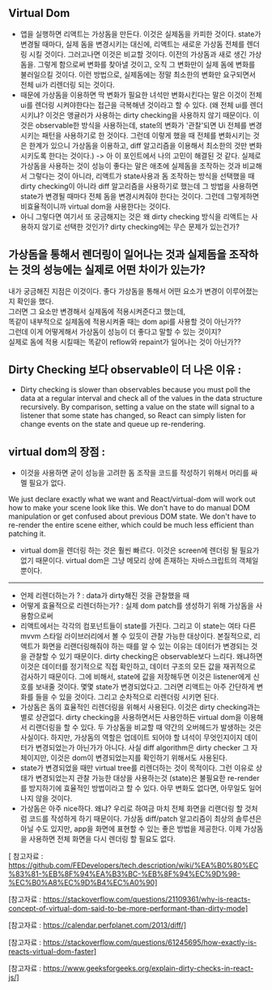 ## Virtual Dom

- 앱을 실행하면 리액트는 가상돔을 만든다. 이것은 실제돔을 카피한 것이다. state가 변경될 때마다, 실제 돔을 변경시키는 대신에, 리액트는 새로운 가상돔 전체를 렌더링 시킬 것이다. 그러고나면 이것은 비교할 것이다. 이전의 가상돔과 새로 생긴 가상돔을. 그렇게 함으로써 변화를 찾아낼 것이고, 오직 그 변화만이 실제 돔에 변화를 불러일으킬 것이다. 이런 방법으로, 실제돔에는 정말 최소한의 변화만 요구되면서 전체 ui가 리렌더링 되는 것이다.
- 때문에 가상돔을 이용하면 딱 변화가 필요한 녀석만 변화시킨다는 말은 이것이 전체ui를 렌더링 시켜야한다는 접근을 극복해낸 것이라고 할 수 있다. (왜 전체 ui를 렌더 시키냐? 이것은 앵귤러가 사용하는 dirty checking을 사용하지 않기 때문이다. 이것은 observable한 방식을 사용하는데, state의 변화가 '관찰'되면 Ui 전체를 변경시키는 패턴을 사용하기로 한 것이다. 그런데 이렇게 했을 때 전체를 변화시키는 것은 한계가 있으니 가상돔을 이용하고, diff 알고리즘을 이용해서 최소한의 것만 변화시키도록 한다는 것이다.) -> 아 이 포인트에서 나의 고민이 해결된 것 같다. 실제로 가상돔을 사용하는 것이 성능이 좋다는 말은 애초에 실제돔을 조작하는 것과 비교해서 그렇다는 것이 아니라, 리액트가 state사용과 돔 조작하는 방식을 선택했을 때 dirty checking이 아니라 diff 알고리즘을 사용하기로 했는데 그 방법을 사용하면 state가 변경될 때마다 전체 돔을 변경시켜줘야 한다는 것이다. 그런데 그렇게하면 비효율적이니까 virtual dom을 사용한다는 것이다.
- 아니 그렇다면 여기서 또 궁금해지는 것은 왜 dirty checking 방식을 리액트는 사용하지 않기로 선택한 것인가? dirty checking에는 무슨 문제가 있는건가?

## 가상돔을 통해서 렌더링이 일어나는 것과 실제돔을 조작하는 것의 성능에는 실제로 어떤 차이가 있는가?

내가 궁금해진 지점은 이것이다. 좋다 가상돔을 통해서 어떤 요소가 변경이 이루어졌는지 확인을 했다.  
그러면 그 요소만 변경해서 실제돔에 적용시켜준다고 했는데,  
똑같이 내부적으로 실제돔에 적용시켜줄 때는 dom api를 사용할 것이 아닌가??  
그런데 이게 어떻게해서 가상돔이 성능이 더 좋다고 말할 수 있는 것이지?  
실제로 돔에 적용 시킬때는 똑같이 reflow와 repaint가 일어나는 것이 아닌가??

## Dirty Checking 보다 observable이 더 나은 이유 :

- Dirty checking is slower than observables because you must poll the data at a regular interval and check all of the values in the data structure recursively. By comparison, setting a value on the state will signal to a listener that some state has changed, so React can simply listen for change events on the state and queue up re-rendering.

## virtual dom의 장점 :

- 이것을 사용하면 굳이 성능을 고려한 돔 조작을 코드를 작성하기 위해서 머리를 싸멜 필요가 없다.

We just declare exactly what we want and React/virtual-dom will work out how to make your scene look like this. We don't have to do manual DOM manipulation or get confused about previous DOM state. We don't have to re-render the entire scene either, which could be much less efficient than patching it.

- virtual dom을 렌더링 하는 것은 훨씬 빠르다. 이것은 screen에 렌더링 될 필요가 없기 때문이다. virtual dom은 그냥 메모리 상에 존재하는 자바스크립트의 객체일 뿐이다.

---

- 언제 리렌더하는가 ? : data가 dirty해진 것을 관찰했을 때
- 어떻게 효율적으로 리렌더하는가? : 실제 dom patch를 생성하기 위해 가상돔을 사용함으로써
- 리액트에서는 각각의 컴포넌트들이 state를 가진다. 그리고 이 state는 여타 다른 mvvm 스타일 라이브러리에서 볼 수 있듯이 관찰 가능한 대상이다. 본질적으로, 리액트가 화면을 리랜더링해줘야 하는 때를 알 수 있는 이유는 데이터가 변경되는 것을 관찰할 수 있기 때문이다. dirty checking은 observable보다 느리다. 왜냐하면 이것은 데이터를 정기적으로 직접 확인하고, 데이터 구조의 모든 값을 재귀적으로 검사하기 때문이다. 그에 비해서, state에 값을 저장해두면 이것은 listener에게 신호를 보내줄 것이다. 몇몇 state가 변경되었다고. 그러면 리액트는 아주 간단하게 변화를 들을 수 있을 것이다. 그리고 순차적으로 리렌더링 시키면 된다.
- 가상돔은 돔의 효율적인 리렌더링을 위해서 사용된다. 이것은 dirty checking과는 별로 상관없다. dirty checking을 사용하면서든 사용안하든 virtual dom을 이용해서 리랜더링을 할 수 있다. 두 가상돔을 비교할 때 약간의 오버헤드가 발생하는 것은 사실이다. 하지만, 가상돔의 역할은 업데이트 되어야 할 녀석이 무엇인지이지 데이터가 변경되었는가 아닌가가 아니다. 사실 diff algorithm은 dirty checker 그 자체이지만, 이것은 dom이 변경되었는지를 확인하기 위해서도 사용된다.
- state가 변경되었을 때만 virtual tree를 리렌더하는 것이 목적이다. 그런 이유로 상태가 변경되었는지 관찰 가능한 대상을 사용하는것 (state)은 불필요한 re-render를 방지하기에 효율적인 방법이라고 할 수 있다. 아무 변화도 없다면, 아무일도 일어나지 않을 것이다.
- 가상돔은 아주 nice하다. 왜냐? 우리로 하여금 마치 전체 화면을 리랜더링 할 것처럼 코드를 작성하게 하기 때문이다. 가상돔 diff/patch 알고리즘이 최상의 솔루션은 아닐 수도 있지만, app을 화면에 표현할 수 있는 좋은 방법을 제공한다. 이제 가상돔을 사용하면 전체 화면을 다시 렌더링 할 필요도 없다.

[ 참고자료 : https://github.com/FEDevelopers/tech.description/wiki/%EA%B0%80%EC%83%81-%EB%8F%94%EA%B3%BC-%EB%8F%94%EC%9D%98-%EC%B0%A8%EC%9D%B4%EC%A0%90]

[참고자료 : https://stackoverflow.com/questions/21109361/why-is-reacts-concept-of-virtual-dom-said-to-be-more-performant-than-dirty-mode]

[참고자료 : https://calendar.perfplanet.com/2013/diff/]

[참고자료 : https://stackoverflow.com/questions/61245695/how-exactly-is-reacts-virtual-dom-faster]

[참고자료 : https://www.geeksforgeeks.org/explain-dirty-checks-in-react-js/]
